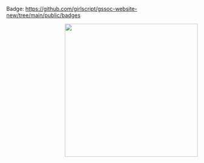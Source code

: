
Badge: https://github.com/girlscript/gssoc-website-new/tree/main/public/badges


<img src="https://raw.githubusercontent.com/sanjay-kv/sanjay-kv/main/Assets/illustration.png" min-width="300px" max-width="300px" width="350px" align="right"> 
